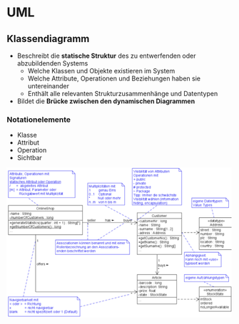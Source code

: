 # UML

## Klassendiagramm
- Beschreibt die **statische Struktur** des zu entwerfenden oder abzubildenden Systems
	- Welche Klassen und Objekte existieren im System
	- Welche Attribute, Operationen und Beziehungen haben sie untereinander
	- Enthält alle relevanten Strukturzusammenhänge und Datentypen
- Bildet die **Brücke zwischen den dynamischen Diagrammen**

### Notationelemente

- Klasse
- Attribut
- Operation
- Sichtbar

![](media/uml/uml_klassendiagramm.png)
